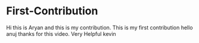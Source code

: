 # First-Contribution
Hi this is Aryan and this is my contribution.
This is my first contribution
hello anuj thanks for this video. Very Helpful
kevin